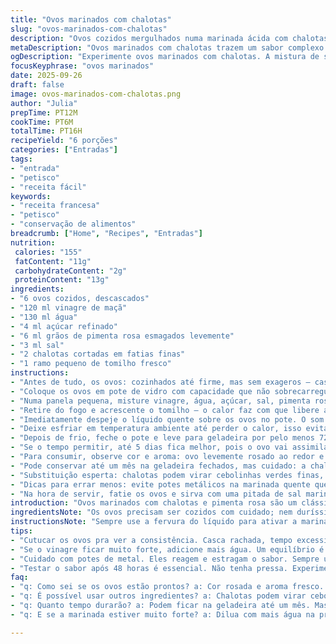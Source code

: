 ```yaml
---
title: "Ovos marinados com chalotas"
slug: "ovos-marinados-com-chalotas"
description: "Ovos cozidos mergulhados numa marinada ácida com chalotas finas, pimenta rosa e tomilho. A acidez do vinagre de maçã combina com o adocicado do açúcar e o toque aromático do tomilho. A pimenta rosa amortece o vinagre deixando sabor único. O preparo exige tempo pra pegar o ponto; o sabor se instala lentamente. Variações podem substituir a chalota por cebolinha e o tomilho por alecrim. Conservação longa, ótima entrada pra encontros ou petiscos. Técnica essencial para reconhecer quando a marinada já infundiu aroma mas o ovo não perdeu textura firme."
metaDescription: "Ovos marinados com chalotas trazem um sabor complexo. Aprenda a receita que combina acidez e textura. Um clássico reinventado na cozinha."
ogDescription: "Experimente ovos marinados com chalotas. A mistura de sabores intensos e a textura firme fazem dessa receita uma entrada irresistível."
focusKeyphrase: "ovos marinados"
date: 2025-09-26
draft: false
image: ovos-marinados-com-chalotas.png
author: "Julia"
prepTime: PT12M
cookTime: PT6M
totalTime: PT16H
recipeYield: "6 porções"
categories: ["Entradas"]
tags:
- "entrada"
- "petisco"
- "receita fácil"
keywords:
- "receita francesa"
- "petisco"
- "conservação de alimentos"
breadcrumb: ["Home", "Recipes", "Entradas"]
nutrition: 
 calories: "155"
 fatContent: "11g"
 carbohydrateContent: "2g"
 proteinContent: "13g"
ingredients:
- "6 ovos cozidos, descascados"
- "120 ml vinagre de maçã"
- "130 ml água"
- "4 ml açúcar refinado"
- "6 ml grãos de pimenta rosa esmagados levemente"
- "3 ml sal"
- "2 chalotas cortadas em fatias finas"
- "1 ramo pequeno de tomilho fresco"
instructions:
- "Antes de tudo, os ovos: cozinhados até firme, mas sem exageros — casca rachando indica tempo demais; água fervente constante por cerca de 6 minutos resolve. Ovos muito cozidos ficam esverdeados e ressecados por dentro, evitável com timing e choque rápido na água fria."
- "Coloque os ovos em pote de vidro com capacidade que não sobrecarregue — espaço ajuda a marinada circular."
- "Numa panela pequena, misture vinagre, água, açúcar, sal, pimenta rosa e chalotas. Leve até fervura para dissolver açúcar e liberar aroma dos temperos. Note a efervescência que ativa os óleos essenciais da pimenta e chalota. Se o fogo estiver alto demais, perde-se aroma; fogo médio é chave."
- "Retire do fogo e acrescente o tomilho — o calor faz com que libere aroma rápido, mas cuidado pra não murchar demais. Tire antes que murche e escureça totalmente."
- "Imediatamente despeje o líquido quente sobre os ovos no pote. O som de líquido quente envolvendo os ovos é sinal da marinada começando. Basta o suficiente para cobrir os ovos, não mais que isso pra evitar desperdício."
- "Deixe esfriar em temperatura ambiente até perder o calor, isso evita choque térmico nos ovos, que podem embolar ou rachar."
- "Depois de frio, feche o pote e leve para geladeira por pelo menos 72 horas. O segredo é não apressar. Duas noites é básico, todo dia aberto para cheiro e coscuvilhando textura. O sabor vai se aprofundando, a chalota vai perder doçura e ganhar leve picância."
- "Se o tempo permitir, até 5 dias fica melhor, pois o ovo vai assimilando timidamente o ácido, sem perder maciez nem amolecer demais a clara."
- "Para consumir, observe cor e aroma: ovo levemente rosado ao redor e aroma cítrico com toques herbais do tomilho indicam que está no ponto certo."
- "Pode conservar até um mês na geladeira fechados, mas cuidado: a chalota começa a soltar amargor depois de um tempo. Se notar amargor, lave rapidamente os ovos em água corrente e escorra antes de servir."
- "Substituição esperta: chalotas podem virar cebolinhas verdes finas, e o tomilho pode dar lugar ao alecrim, só cuidado com o excesso que amarga. Pimenta rosa pode ser substituída por grãos de pimenta do reino branca, com menos cheiro marcante, ajustando a quantidade para não sobrepor a acidez."
- "Dicas para errar menos: evite potes metálicos na marinada quente que podem reagir e alterar gosto. Sempre teste a cozinha: se o cheiro estiver muito forte, dilua um pouco a marinada na próxima vez."
- "Na hora de servir, fatie os ovos e sirva com uma pitada de sal marinho grosso para equilibrar sabores, ou coloque sobre torradas com manteiga para contraste de texturas."
introduction: "Ovos marinados com chalotas e pimenta rosa são um clássico que adorei descobrir e reinventar depois de tentações culinárias. O truque está no tempo: franco, o sabor se infiltra lento, traduzindo acidez em textura e perfume. Já comi ovos marinados apressados e salivava pela profundidade que o tempo trás, o que me ensinou a não atropelar nada na cozinha. Chalotas fininhas dão toque delicado, sem aquela punch agressiva da cebola crua. A pimenta rosa, que antes eu suspeitava, ajuda na crocância sensorial apaixonante, sutilmente perfumada. O tomilho é o tempero que une tudo e exala campo numa mordida. Pequenos detalhes que fazem a diferença evidente. Se você gosta do estilo petisco francês com aquela rusticidade elegante, essa combinação é despida de frescuras e cheia de sabor sério."
ingredientsNote: "Os ovos precisam ser cozidos com cuidado; nem duríssimos, nem molengas demais. Prefira ovos orgânicos, para um sabor limpo, mas ovos caipiras também rendem destaque de textura. Vinagre de maçã usado pode ser substituído por vinagre branco, só terá perfil menos frutado. Pimenta rosa, trnasformada em pó, perde o impacto; prefira os grãos inteiros rachados grosseiramente para soltar aroma sem agredir. Escolha chalotas firmes, sem manchas; frescura é vital para evitar sabor amargo. Tomilho fresco deve estar verde e sem folhas secas para potencializar aroma natural. Açúcar refinado ajuda a equilibrar a acidez, mas pode usar melado ou açúcar mascavo para toque orgânico, ajustando quantidade para não escurecer o líquido. Pote de vidro é essencial, facilita visualização do processo e não reage com a acidez da marinada."
instructionsNote: "Sempre use a fervura do líquido para ativar a marinada: o calor extra ajuda na extração dos óleos essenciais da chalota e pimenta, além de dissolver açúcar e sal melhor. Mas espere até amornar antes de fechar o pote para que o choque térmico não altere a textura do ovo nem comprometa a qualidade da chalota. Deixe a marinada atingir temperatura ambiente antes da geladeira; assim o sabor amadurece melhor. A refrigeração lenta por 3 dias ou mais é essencial para que o equilíbrio entre ácido, herbáceo e doce aconteça. Evite abrir o pote muitas vezes para não deixar aromas fugirem. Observe sempre o aroma e a textura; se as claras estiverem muito moles ou ñao firmes, a marinada foi forte demais, reduza o tempo da próxima vez. Na dúvida, experimente um ovo a cada 24 horas, vai te guiar para acertar o ponto."
tips:
- "Cutucar os ovos pra ver a consistência. Casca rachada, tempo excessivo. Cozinhe por exatamente 6 minutos. Assim não fica esverdeado. O choque na água fria é vital aqui. Ovos devem ser firmes mas não secos."
- "Se o vinagre ficar muito forte, adicione mais água. Um equilíbrio é crucial. E atenção ao fogo. Fogo médio traz aroma melhor, não dejeque. Se o açúcar não derreter bem, passe mais tempo no fogo."
- "Cuidado com potes de metal. Eles reagem e estragam o sabor. Sempre use vidro. Monitorar a textura é central. Se as claras ficarem muito moles, diminua o tempo de marinada. Uma verdade: receitas muitas vezes pedem ajustes."
- "Testar o sabor após 48 horas é essencial. Não tenha pressa. Experimente toda noite. Se perceber amargor da chalota, lave os ovos em água corrente antes de servir. Um truque que salva o prato é sempre válido."
faq:
- "q: Como sei se os ovos estão prontos? a: Cor rosada e aroma fresco. Se claro parecer mole, pode ser tempo demais na marinada. Fique atento ao visual."
- "q: É possível usar outros ingredientes? a: Chalotas podem virar cebolas. Mas cuidado com o sabor intenso. Alecrim também é uma opção legal, mas não exagere."
- "q: Quanto tempo durarão? a: Podem ficar na geladeira até um mês. Mas olhe a chalota. Depois de um tempo, ela amarga. Se notar isso, lave."
- "q: E se a marinada estiver muito forte? a: Dilua com mais água na próxima vez. Fique de olho nos ingredientes. Às vezes, menos é mais."

---
```

